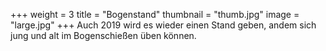 +++
weight = 3
title = "Bogenstand"
thumbnail = "thumb.jpg"
image = "large.jpg"
+++
Auch 2019 wird es wieder einen Stand geben, andem sich jung und alt im Bogenschießen üben können.